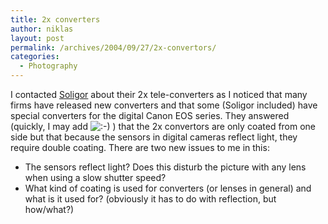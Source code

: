 ```yaml
---
title: 2x converters
author: niklas
layout: post
permalink: /archives/2004/09/27/2x-convertors/
categories:
  - Photography
---
```

I contacted [Soligor][1] about their 2x tele-converters as I noticed that many firms have released new converters and that some (Soligor included) have special converters for the digital Canon EOS series. They answered (quickly, I may add <img src='http://blog.saers.com/wp-includes/images/smilies/icon_smile.gif' alt=':-)' class='wp-smiley' /> ) that the 2x convertors are only coated from one side but that because the sensors in digital cameras reflect light, they require double coating. There are two new issues to me in this:

*   The sensors reflect light? Does this disturb the picture with any lens when using a slow shutter speed?
*   What kind of coating is used for converters (or lenses in general) and what is it used for? (obviously it has to do with reflection, but how/what?)

 [1]: http://www.soligor.de/index.phtml?sprache=e